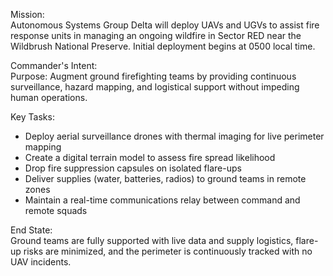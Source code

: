 Mission:  
Autonomous Systems Group Delta will deploy UAVs and UGVs to assist fire response units in managing an ongoing wildfire in Sector RED near the Wildbrush National Preserve. Initial deployment begins at 0500 local time.

Commander's Intent:  
Purpose: Augment ground firefighting teams by providing continuous surveillance, hazard mapping, and logistical support without impeding human operations.

Key Tasks:  
- Deploy aerial surveillance drones with thermal imaging for live perimeter mapping  
- Create a digital terrain model to assess fire spread likelihood  
- Drop fire suppression capsules on isolated flare-ups  
- Deliver supplies (water, batteries, radios) to ground teams in remote zones  
- Maintain a real-time communications relay between command and remote squads

End State:  
Ground teams are fully supported with live data and supply logistics, flare-up risks are minimized, and the perimeter is continuously tracked with no UAV incidents.
